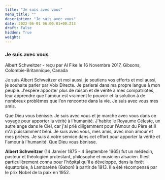 ```yaml
---
title: "Je suis avec vous"
menu_title: ""
description: "Je suis avec vous"
date: 2022-06-01 06:00:01+00:213
draft: False
hidden: True
weight:
---
```

### Je suis avec vous

Albert Schweitzer - reçu par Al Fike le 16 Novembre 2017, Gibsons, Colombie-Britannique, Canada

Je suis Albert Schweitzer et moi aussi, je soutiens vos efforts et moi aussi, je souhaite parler par Voix Directe. Je parlerai dans ma propre langue à mon peuple. J'espère apporter plus de raison et de vérité à mes compatriotes, leur apprendre que l'amour est vraiment le pouvoir et la solution à de nombreux problèmes que l'on rencontre dans la vie. Je suis avec vous mes amis.

Que Dieu vous bénisse. Je suis avec vous et je marche avec vous dans ce voyage pour apporter la vérité à l'humanité. J'habite le Royaume Céleste, un autre ange dans le Ciel, car j'ai prié diligemment pour l'Amour du Père et Il m'a puissamment béni. Je suis avec vous, mes amis, avec mon amour et mes prières. Je suis à votre service dans cet effort pour apporter la vérité et l'amour à l'humanité. Que Dieu vous bénisse.

**Albert Schweitzer** (14 Janvier 1875 - 4 Septembre 1965) fut un médecin, pasteur et théologien protestant, philosophe et musicien alsacien. Il est particulièrement connu pour l'hôpital qu'il a développé, dans la forêt équatoriale, à Lambaréné (Gabon) à partir de 1913. Il a été récompensé par le prix Nobel de la paix en 1952.



